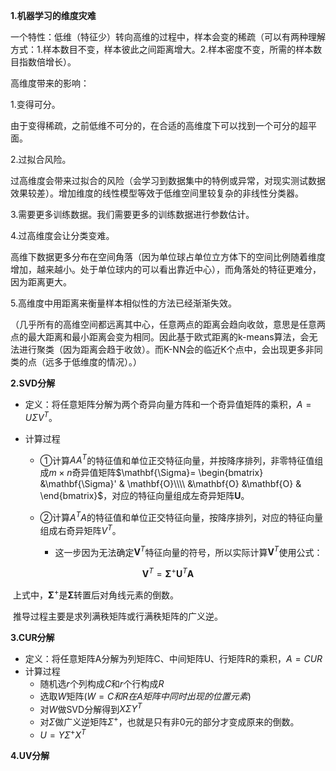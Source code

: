 **1.机器学习的维度灾难**

一个特性：低维（特征少）转向高维的过程中，样本会变的稀疏（可以有两种理解方式：1.样本数目不变，样本彼此之间距离增大。2.样本密度不变，所需的样本数目指数倍增长）。

高维度带来的影响：

1.变得可分。

  由于变得稀疏，之前低维不可分的，在合适的高维度下可以找到一个可分的超平面。

2.过拟合风险。

 过高维度会带来过拟合的风险（会学习到数据集中的特例或异常，对现实测试数据效果较差）。增加维度的线性模型等效于低维空间里较复杂的非线性分类器。

3.需要更多训练数据。我们需要更多的训练数据进行参数估计。

4.过高维度会让分类变难。

  高维下数据更多分布在空间角落（因为单位球占单位立方体下的空间比例随着维度增加，越来越小。处于单位球内的可以看出靠近中心），而角落处的特征更难分，因为距离更大。

5.高维度中用距离来衡量样本相似性的方法已经渐渐失效。

  （几乎所有的高维空间都远离其中心，任意两点的距离会趋向收敛，意思是任意两点的最大距离和最小距离会变为相同。因此基于欧式距离的k-means算法，会无法进行聚类（因为距离会趋于收敛）。而K-NN会的临近K个点中，会出现更多非同类的点（远多于低维度的情况）。）

**2.SVD分解**

+ 定义：将任意矩阵分解为两个奇异向量方阵和一个奇异值矩阵的乘积，$A=U\Sigma V^{T}$。

+ 计算过程

  + ①计算$AA^{T}$的特征值和单位正交特征向量，并按降序排列，非零特征值组成$m\times n$奇异值矩阵$\mathbf{\Sigma}=  \begin{bmatrix}  &\mathbf{\Sigma}' & \mathbf{O}\\\\  &\mathbf{O} &\mathbf{O} & \end{bmatrix}$，对应的特征向量组成左奇异矩阵$\mathbf{U}$。

  + ②计算$A^{T}A$的特征值和单位正交特征向量，按降序排列，对应的特征向量组成右奇异矩阵$V^{T}$。

    + 这一步因为无法确定$\mathbf{V}^{T}$特征向量的符号，所以实际计算$\mathbf{V}^{T}$使用公式：

$$
\mathbf{V}^{T}=\mathbf{\Sigma}^{+}\mathbf{U}^{T}\mathbf{A}
$$

​                     上式中，$\mathbf{\Sigma}^{+}$是$\mathbf{\Sigma}$转置后对角线元素的倒数。

​                      推导过程主要是求列满秩矩阵或行满秩矩阵的广义逆。

**3.CUR分解**

+ 定义：将任意矩阵A分解为列矩阵C、中间矩阵U、行矩阵R的乘积，$A=CUR$
+ 计算过程
  + 随机选$r$个列构成$C$和$r$个行构成$R$
  + 选取$W$矩阵($W=C和R在A矩阵中同时出现的位置元素$)
  + 对$W$做SVD分解得到$X\Sigma Y^T$
  + 对$\Sigma$做广义逆矩阵$\Sigma^+$，也就是只有非0元的部分才变成原来的倒数。
  + $U=Y\Sigma^+X^T$

**4.UV分解**
